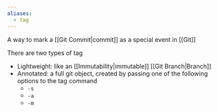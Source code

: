 ```yaml
---
aliases:
  - tag
---
```


A way to mark a [[Git Commit|commit]] as a special event in [[Git]]

There are two types of tag

- Lightweight: like an [[Immutability|immutable]] [[Git Branch|Branch]]
- Annotated: a full git object, created by passing one of the following options to the tag command
  - `-s`
  - `-a`
  - `-m`

